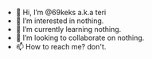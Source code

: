 - 👋 Hi, I’m @69keks a.k.a teri
- 👀 I’m interested in nothing.
- 🌱 I’m currently learning nothing.
- 💞️ I’m looking to collaborate on nothing.
- 📫 How to reach me? don't.

<!---
69keks/69keks is a ✨ special ✨ repository because its `README.md` (this file) appears on your GitHub profile.
You can click the Preview link to take a look at your changes.
--->
